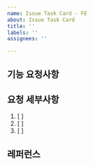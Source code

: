 ```yaml
---
name: Issue Task Card - FE
about: Issue Task Card
title: ''
labels: ''
assignees: ''

---
```


## 기능 요청사항



## 요청 세부사항

1. [ ] 
2. [ ] 
3. [ ] 

## 레퍼런스
